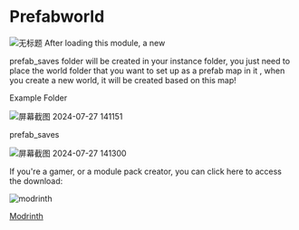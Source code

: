 # Prefabworld
![无标题](https://github.com/user-attachments/assets/29460170-b7f3-46f3-b180-72b8ac3fab9e)
After loading this module, a new

prefab_saves
folder will be created in your instance folder, you just need to place the world folder that you want to set up as a prefab map in it , when you create a new world, it will be created based on this map!

Example Folder

![屏幕截图 2024-07-27 141151](https://github.com/user-attachments/assets/32043f57-03ac-42b6-8ea2-3909a7d0f8fa)

prefab_saves

![屏幕截图 2024-07-27 141300](https://github.com/user-attachments/assets/a8bbb866-3f01-4982-9702-78b7d59e9eda)

If you're a gamer, or a module pack creator, you can click here to access the download:

![modrinth](https://github.com/user-attachments/assets/7e596bb5-7550-4a8d-856b-e6d417b62d8f)


[Modrinth](https://modrinth.com/mod/prefabworldmod#_ts1722233786154)
